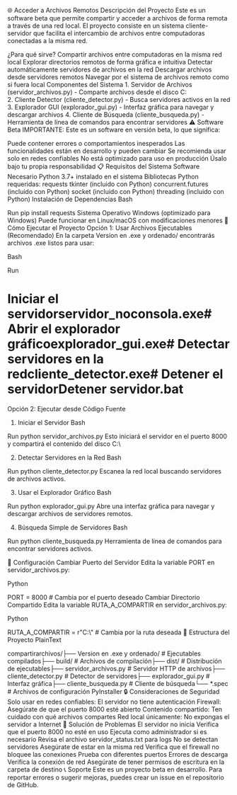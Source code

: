 🌐 Acceder a Archivos Remotos
Descripción del Proyecto
Este es un software beta que permite compartir y acceder a archivos de forma remota a través de una red local. El proyecto consiste en un sistema cliente-servidor que facilita el intercambio de archivos entre computadoras conectadas a la misma red.

¿Para qué sirve?
Compartir archivos entre computadoras en la misma red local
Explorar directorios remotos de forma gráfica e intuitiva
Detectar automáticamente servidores de archivos en la red
Descargar archivos desde servidores remotos
Navegar por el sistema de archivos remoto como si fuera local
Componentes del Sistema
1.
Servidor de Archivos (servidor_archivos.py) - Comparte archivos desde el disco C:\
2.
Cliente Detector (cliente_detector.py) - Busca servidores activos en la red
3.
Explorador GUI (explorador_gui.py) - Interfaz gráfica para navegar y descargar archivos
4.
Cliente de Búsqueda (cliente_busqueda.py) - Herramienta de línea de comandos para encontrar servidores
⚠️ Software Beta
IMPORTANTE: Este es un software en versión beta, lo que significa:

Puede contener errores o comportamientos inesperados
Las funcionalidades están en desarrollo y pueden cambiar
Se recomienda usar solo en redes confiables
No está optimizado para uso en producción
Úsalo bajo tu propia responsabilidad
📋 Requisitos del Sistema
Software Necesario
Python 3.7+ instalado en el sistema
Bibliotecas Python requeridas:
requests
tkinter (incluido con Python)
concurrent.futures (incluido con Python)
socket (incluido con Python)
threading (incluido con Python)
Instalación de Dependencias
Bash



Run
pip install requests
Sistema Operativo
Windows (optimizado para Windows)
Puede funcionar en Linux/macOS con modificaciones menores
🚀 Cómo Ejecutar el Proyecto
Opción 1: Usar Archivos Ejecutables (Recomendado)
En la carpeta Version en .exe y ordenado/ encontrarás archivos .exe listos para usar:

Bash



Run
# Iniciar el servidorservidor_noconsola.exe# Abrir el explorador gráficoexplorador_gui.exe# Detectar servidores en la redcliente_detector.exe# Detener el servidorDetener servidor.bat
Opción 2: Ejecutar desde Código Fuente
1. Iniciar el Servidor
Bash



Run
python servidor_archivos.py
Esto iniciará el servidor en el puerto 8000 y compartirá el contenido del disco C:\

2. Detectar Servidores en la Red
Bash



Run
python cliente_detector.py
Escanea la red local buscando servidores de archivos activos.

3. Usar el Explorador Gráfico
Bash



Run
python explorador_gui.py
Abre una interfaz gráfica para navegar y descargar archivos de servidores remotos.

4. Búsqueda Simple de Servidores
Bash



Run
python cliente_busqueda.py
Herramienta de línea de comandos para encontrar servidores activos.

🔧 Configuración
Cambiar Puerto del Servidor
Edita la variable PORT en servidor_archivos.py:

Python



PORT = 8000  # Cambia por el puerto deseado
Cambiar Directorio Compartido
Edita la variable RUTA_A_COMPARTIR en servidor_archivos.py:

Python



RUTA_A_COMPARTIR = r"C:\\"  # Cambia por la ruta deseada
📁 Estructura del Proyecto
PlainText



compartirarchivos/├── Version en .exe y ordenado/     # Ejecutables compilados├── build/                          # Archivos de compilación├── dist/                          # Distribución de ejecutables├── servidor_archivos.py           # Servidor HTTP de archivos├── cliente_detector.py            # Detector de servidores├── explorador_gui.py             # Interfaz gráfica├── cliente_busqueda.py           # Cliente de búsqueda└── *.spec                        # Archivos de configuración PyInstaller
🔒 Consideraciones de Seguridad
Solo usar en redes confiables: El servidor no tiene autenticación
Firewall: Asegúrate de que el puerto 8000 esté abierto
Contenido compartido: Ten cuidado con qué archivos compartes
Red local únicamente: No expongas el servidor a Internet
🐛 Solución de Problemas
El servidor no inicia
Verifica que el puerto 8000 no esté en uso
Ejecuta como administrador si es necesario
Revisa el archivo servidor_status.txt para logs
No se detectan servidores
Asegúrate de estar en la misma red
Verifica que el firewall no bloquee las conexiones
Prueba con diferentes puertos
Errores de descarga
Verifica la conexión de red
Asegúrate de tener permisos de escritura en la carpeta de destino
📞 Soporte
Este es un proyecto beta en desarrollo. Para reportar errores o sugerir mejoras, puedes crear un issue en el repositorio de GitHub.
